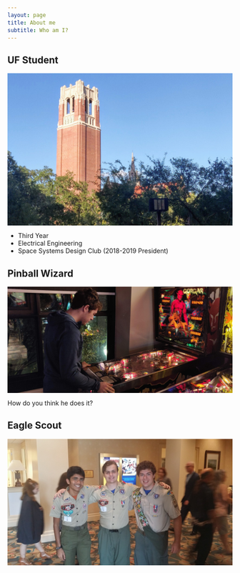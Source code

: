 ```yaml
---
layout: page
title: About me
subtitle: Who am I?
---
```


## UF Student

<img src="/img/century-tower.jpg" alt="Century Tower. Gainesville, FL" align="center"/>

* Third Year
* Electrical Engineering
* Space Systems Design Club (2018-2019 President)


## Pinball Wizard

<img src="/img/pinball-wizard.jpg" alt="" align="center"/>

How do you think he does it?

## Eagle Scout

<img src="/img/eagle-scout.jpg" alt="" align="center"/>

